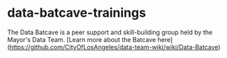 # data-batcave-trainings
The Data Batcave is a peer support and skill-building group held by the Mayor's Data Team. [Learn more about the Batcave here] (https://github.com/CityOfLosAngeles/data-team-wiki/wiki/Data-Batcave)
